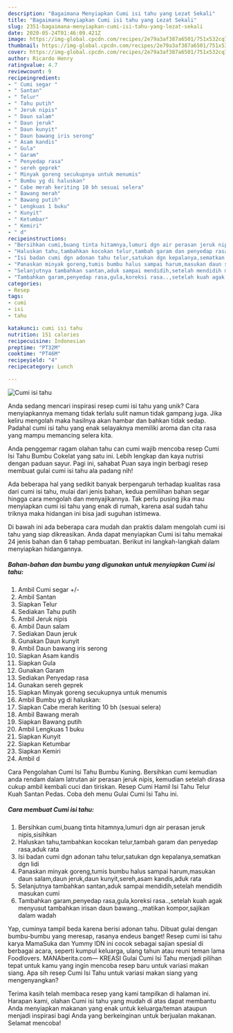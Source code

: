 ```yaml
---
description: "Bagaimana Menyiapkan Cumi isi tahu yang Lezat Sekali"
title: "Bagaimana Menyiapkan Cumi isi tahu yang Lezat Sekali"
slug: 2351-bagaimana-menyiapkan-cumi-isi-tahu-yang-lezat-sekali
date: 2020-05-24T01:46:09.421Z
image: https://img-global.cpcdn.com/recipes/2e79a3af387a6501/751x532cq70/cumi-isi-tahu-foto-resep-utama.jpg
thumbnail: https://img-global.cpcdn.com/recipes/2e79a3af387a6501/751x532cq70/cumi-isi-tahu-foto-resep-utama.jpg
cover: https://img-global.cpcdn.com/recipes/2e79a3af387a6501/751x532cq70/cumi-isi-tahu-foto-resep-utama.jpg
author: Ricardo Henry
ratingvalue: 4.7
reviewcount: 9
recipeingredient:
- " Cumi segar "
- " Santan"
- " Telur"
- " Tahu putih"
- " Jeruk nipis"
- " Daun salam"
- " Daun jeruk"
- " Daun kunyit"
- " Daun bawang iris serong"
- " Asam kandis"
- " Gula"
- " Garam"
- " Penyedap rasa"
- " sereh geprek"
- " Minyak goreng secukupnya untuk menumis"
- " Bumbu yg di haluskan"
- " Cabe merah keriting 10 bh sesuai selera"
- " Bawang merah"
- " Bawang putih"
- " Lengkuas 1 buku"
- " Kunyit"
- " Ketumbar"
- " Kemiri"
- " d"
recipeinstructions:
- "Bersihkan cumi,buang tinta hitamnya,lumuri dgn air perasan jeruk nipis,sisihkan"
- "Haluskan tahu,tambahkan kocokan telur,tambah garam dan penyedap rasa,aduk rata"
- "Isi badan cumi dgn adonan tahu telur,satukan dgn kepalanya,sematkan dgn lidi"
- "Panaskan minyak goreng,tumis bumbu halus sampai harum,masukan daun salam,daun jeruk,daun kunyit,sereh,asam kandis,aduk rata"
- "Selanjutnya tambahkan santan,aduk sampai mendidih,setelah mendidih masukan cumi"
- "Tambahkan garam,penyedap rasa,gula,koreksi rasa..,setelah kuah agak menyusut tambahkan irisan daun bawang..,matikan kompor,sajikan dalam wadah"
categories:
- Resep
tags:
- cumi
- isi
- tahu

katakunci: cumi isi tahu 
nutrition: 151 calories
recipecuisine: Indonesian
preptime: "PT32M"
cooktime: "PT46M"
recipeyield: "4"
recipecategory: Lunch

---
```



![Cumi isi tahu](https://img-global.cpcdn.com/recipes/2e79a3af387a6501/751x532cq70/cumi-isi-tahu-foto-resep-utama.jpg)

Anda sedang mencari inspirasi resep cumi isi tahu yang unik? Cara menyiapkannya memang tidak terlalu sulit namun tidak gampang juga. Jika keliru mengolah maka hasilnya akan hambar dan bahkan tidak sedap. Padahal cumi isi tahu yang enak selayaknya memiliki aroma dan cita rasa yang mampu memancing selera kita.

Anda penggemar ragam olahan tahu can cumi wajib mencoba resep Cumi Isi Tahu Bumbu Cokelat yang satu ini. Lebih lengkap dan kaya nutrisi dengan paduan sayur. Pagi ini, sahabat Puan saya ingin berbagi resep membuat gulai cumi isi tahu ala padang nih!

Ada beberapa hal yang sedikit banyak berpengaruh terhadap kualitas rasa dari cumi isi tahu, mulai dari jenis bahan, kedua pemilihan bahan segar hingga cara mengolah dan menyajikannya. Tak perlu pusing jika mau menyiapkan cumi isi tahu yang enak di rumah, karena asal sudah tahu triknya maka hidangan ini bisa jadi suguhan istimewa.


Di bawah ini ada beberapa cara mudah dan praktis dalam mengolah cumi isi tahu yang siap dikreasikan. Anda dapat menyiapkan Cumi isi tahu memakai 24 jenis bahan dan 6 tahap pembuatan. Berikut ini langkah-langkah dalam menyiapkan hidangannya.

<!--inarticleads1-->

##### Bahan-bahan dan bumbu yang digunakan untuk menyiapkan Cumi isi tahu:

1. Ambil  Cumi segar +/-
1. Ambil  Santan
1. Siapkan  Telur
1. Sediakan  Tahu putih
1. Ambil  Jeruk nipis
1. Ambil  Daun salam
1. Sediakan  Daun jeruk
1. Gunakan  Daun kunyit
1. Ambil  Daun bawang iris serong
1. Siapkan  Asam kandis
1. Siapkan  Gula
1. Gunakan  Garam
1. Sediakan  Penyedap rasa
1. Gunakan  sereh geprek
1. Siapkan  Minyak goreng secukupnya untuk menumis
1. Ambil  Bumbu yg di haluskan:
1. Siapkan  Cabe merah keriting 10 bh (sesuai selera)
1. Ambil  Bawang merah
1. Siapkan  Bawang putih
1. Ambil  Lengkuas 1 buku
1. Siapkan  Kunyit
1. Siapkan  Ketumbar
1. Siapkan  Kemiri
1. Ambil  d


Cara Pengolahan Cumi Isi Tahu Bumbu Kuning. Bersihkan cumi kemudian anda rendam dalam latrutan air perasan jeruk nipis, kemudian setelah dirasa cukup ambil kembali cuci dan tiriskan. Resep Cumi Hamil Isi Tahu Telur Kuah Santan Pedas. Coba deh menu Gulai Cumi Isi Tahu ini. 

<!--inarticleads2-->

##### Cara membuat Cumi isi tahu:

1. Bersihkan cumi,buang tinta hitamnya,lumuri dgn air perasan jeruk nipis,sisihkan
1. Haluskan tahu,tambahkan kocokan telur,tambah garam dan penyedap rasa,aduk rata
1. Isi badan cumi dgn adonan tahu telur,satukan dgn kepalanya,sematkan dgn lidi
1. Panaskan minyak goreng,tumis bumbu halus sampai harum,masukan daun salam,daun jeruk,daun kunyit,sereh,asam kandis,aduk rata
1. Selanjutnya tambahkan santan,aduk sampai mendidih,setelah mendidih masukan cumi
1. Tambahkan garam,penyedap rasa,gula,koreksi rasa..,setelah kuah agak menyusut tambahkan irisan daun bawang..,matikan kompor,sajikan dalam wadah


Yap, cuminya tampil beda karena berisi adonan tahu. Dibuat gulai dengan bumbu-bumbu yang meresap, rasanya endeus banget! Resep cumi isi tahu karya MamaSuka dan Yummy IDN ini cocok sebagai sajian spesial di berbagai acara, seperti kumpul keluarga, ulang tahun atau reuni teman lama Foodlovers. MANAberita.com— KREASI Gulai Cumi Isi Tahu menjadi pilihan tepat untuk kamu yang ingin mencoba resep baru untuk variasi makan siang. Apa sih resep Cumi Isi Tahu untuk variasi makan siang yang mengenyangkan? 

Terima kasih telah membaca resep yang kami tampilkan di halaman ini. Harapan kami, olahan Cumi isi tahu yang mudah di atas dapat membantu Anda menyiapkan makanan yang enak untuk keluarga/teman ataupun menjadi inspirasi bagi Anda yang berkeinginan untuk berjualan makanan. Selamat mencoba!
